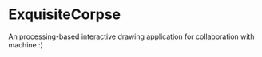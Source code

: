 # ExquisiteCorpse

An processing-based interactive drawing application for collaboration with machine :) 

